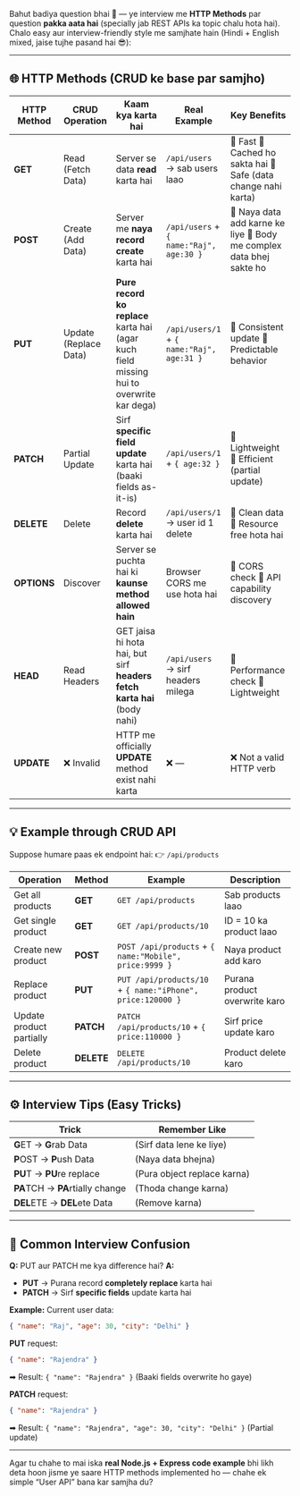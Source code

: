 Bahut badiya question bhai 👏 — ye interview me **HTTP Methods** par question **pakka aata hai** (specially jab REST APIs ka topic chalu hota hai).
Chalo easy aur interview-friendly style me samjhate hain (Hindi + English mixed, jaise tujhe pasand hai 😎):

---

## 🌐 **HTTP Methods (CRUD ke base par samjho)**

| HTTP Method | CRUD Operation        | Kaam kya karta hai                                                                       | Real Example                              | Key Benefits                                                         |
| ----------- | --------------------- | ---------------------------------------------------------------------------------------- | ----------------------------------------- | -------------------------------------------------------------------- |
| **GET**     | Read (Fetch Data)     | Server se data **read** karta hai                                                        | `/api/users` → sab users laao             | 🔹 Fast 🔹 Cached ho sakta hai 🔹 Safe (data change nahi karta)      |
| **POST**    | Create (Add Data)     | Server me **naya record create** karta hai                                               | `/api/users` + `{ name:"Raj", age:30 }`   | 🔹 Naya data add karne ke liye 🔹 Body me complex data bhej sakte ho |
| **PUT**     | Update (Replace Data) | **Pure record ko replace** karta hai (agar kuch field missing hui to overwrite kar dega) | `/api/users/1` + `{ name:"Raj", age:31 }` | 🔹 Consistent update 🔹 Predictable behavior                         |
| **PATCH**   | Partial Update        | Sirf **specific field update** karta hai (baaki fields as-it-is)                         | `/api/users/1` + `{ age:32 }`             | 🔹 Lightweight 🔹 Efficient (partial update)                         |
| **DELETE**  | Delete                | Record **delete** karta hai                                                              | `/api/users/1` → user id 1 delete         | 🔹 Clean data 🔹 Resource free hota hai                              |
| **OPTIONS** | Discover              | Server se puchta hai ki **kaunse method allowed hain**                                   | Browser CORS me use hota hai              | 🔹 CORS check 🔹 API capability discovery                            |
| **HEAD**    | Read Headers          | GET jaisa hi hota hai, but sirf **headers fetch karta hai** (body nahi)                  | `/api/users` → sirf headers milega        | 🔹 Performance check 🔹 Lightweight                                  |
| **UPDATE**  | ❌ Invalid            | HTTP me officially **UPDATE** method exist nahi karta                                    | ❌ —                                      | ❌ Not a valid HTTP verb                                             |

---

## 💡 **Example through CRUD API**

Suppose humare paas ek endpoint hai:
👉 `/api/products`

| Operation                | Method     | Example                                                    | Description                   |
| ------------------------ | ---------- | ---------------------------------------------------------- | ----------------------------- |
| Get all products         | **GET**    | `GET /api/products`                                        | Sab products laao             |
| Get single product       | **GET**    | `GET /api/products/10`                                     | ID = 10 ka product laao       |
| Create new product       | **POST**   | `POST /api/products` + `{ name:"Mobile", price:9999 }`     | Naya product add karo         |
| Replace product          | **PUT**    | `PUT /api/products/10` + `{ name:"iPhone", price:120000 }` | Purana product overwrite karo |
| Update product partially | **PATCH**  | `PATCH /api/products/10` + `{ price:110000 }`              | Sirf price update karo        |
| Delete product           | **DELETE** | `DELETE /api/products/10`                                  | Product delete karo           |

---

## ⚙️ **Interview Tips (Easy Tricks)**

| Trick                            | Remember Like               |
| -------------------------------- | --------------------------- |
| **G**ET → **G**rab Data          | (Sirf data lene ke liye)    |
| **P**OST → **P**ush Data         | (Naya data bhejna)          |
| **PU**T → **PU**re replace       | (Pura object replace karna) |
| **PA**TCH → **PA**rtially change | (Thoda change karna)        |
| **DEL**ETE → **DEL**ete Data     | (Remove karna)              |

---

## 🚫 Common Interview Confusion

**Q:** PUT aur PATCH me kya difference hai?
**A:**

- **PUT** → Purana record **completely replace** karta hai
- **PATCH** → Sirf **specific fields** update karta hai

**Example:**
Current user data:

```json
{ "name": "Raj", "age": 30, "city": "Delhi" }
```

**PUT** request:

```json
{ "name": "Rajendra" }
```

➡ Result: `{ "name": "Rajendra" }`
(Baaki fields overwrite ho gaye)

**PATCH** request:

```json
{ "name": "Rajendra" }
```

➡ Result: `{ "name": "Rajendra", "age": 30, "city": "Delhi" }`
(Partial update)

---

Agar tu chahe to mai iska **real Node.js + Express code example** bhi likh deta hoon jisme ye saare HTTP methods implemented ho —
chahe ek simple “User API” bana kar samjha du?
